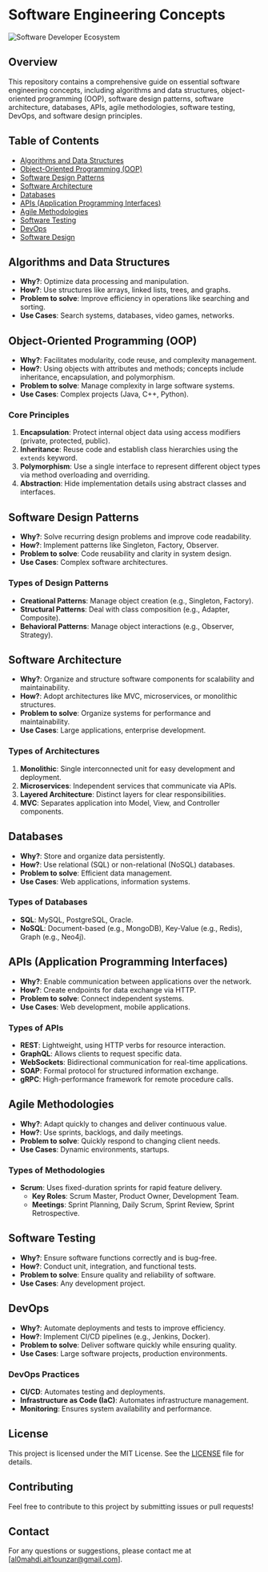 # Software Engineering Concepts

![Software Developer Ecosystem ](https://github.com/user-attachments/assets/4a7ab989-3ec0-4987-92a8-6ab8908e0efe)

## Overview
This repository contains a comprehensive guide on essential software engineering concepts, including algorithms and data structures, object-oriented programming (OOP), software design patterns, software architecture, databases, APIs, agile methodologies, software testing, DevOps, and software design principles.

## Table of Contents
- [Algorithms and Data Structures](#algorithms-and-data-structures)
- [Object-Oriented Programming (OOP)](#object-oriented-programming-oop)
- [Software Design Patterns](#software-design-patterns)
- [Software Architecture](#software-architecture)
- [Databases](#databases)
- [APIs (Application Programming Interfaces)](#apis-application-programming-interfaces)
- [Agile Methodologies](#agile-methodologies)
- [Software Testing](#software-testing)
- [DevOps](#devops)
- [Software Design](#software-design)

## Algorithms and Data Structures
- **Why?**: Optimize data processing and manipulation.
- **How?**: Use structures like arrays, linked lists, trees, and graphs.
- **Problem to solve**: Improve efficiency in operations like searching and sorting.
- **Use Cases**: Search systems, databases, video games, networks.

## Object-Oriented Programming (OOP)
- **Why?**: Facilitates modularity, code reuse, and complexity management.
- **How?**: Using objects with attributes and methods; concepts include inheritance, encapsulation, and polymorphism.
- **Problem to solve**: Manage complexity in large software systems.
- **Use Cases**: Complex projects (Java, C++, Python).

### Core Principles
1. **Encapsulation**: Protect internal object data using access modifiers (private, protected, public).
2. **Inheritance**: Reuse code and establish class hierarchies using the `extends` keyword.
3. **Polymorphism**: Use a single interface to represent different object types via method overloading and overriding.
4. **Abstraction**: Hide implementation details using abstract classes and interfaces.

## Software Design Patterns
- **Why?**: Solve recurring design problems and improve code readability.
- **How?**: Implement patterns like Singleton, Factory, Observer.
- **Problem to solve**: Code reusability and clarity in system design.
- **Use Cases**: Complex software architectures.

### Types of Design Patterns
- **Creational Patterns**: Manage object creation (e.g., Singleton, Factory).
- **Structural Patterns**: Deal with class composition (e.g., Adapter, Composite).
- **Behavioral Patterns**: Manage object interactions (e.g., Observer, Strategy).

## Software Architecture
- **Why?**: Organize and structure software components for scalability and maintainability.
- **How?**: Adopt architectures like MVC, microservices, or monolithic structures.
- **Problem to solve**: Organize systems for performance and maintainability.
- **Use Cases**: Large applications, enterprise development.

### Types of Architectures
1. **Monolithic**: Single interconnected unit for easy development and deployment.
2. **Microservices**: Independent services that communicate via APIs.
3. **Layered Architecture**: Distinct layers for clear responsibilities.
4. **MVC**: Separates application into Model, View, and Controller components.

## Databases
- **Why?**: Store and organize data persistently.
- **How?**: Use relational (SQL) or non-relational (NoSQL) databases.
- **Problem to solve**: Efficient data management.
- **Use Cases**: Web applications, information systems.

### Types of Databases
- **SQL**: MySQL, PostgreSQL, Oracle.
- **NoSQL**: Document-based (e.g., MongoDB), Key-Value (e.g., Redis), Graph (e.g., Neo4j).

## APIs (Application Programming Interfaces)
- **Why?**: Enable communication between applications over the network.
- **How?**: Create endpoints for data exchange via HTTP.
- **Problem to solve**: Connect independent systems.
- **Use Cases**: Web development, mobile applications.

### Types of APIs
- **REST**: Lightweight, using HTTP verbs for resource interaction.
- **GraphQL**: Allows clients to request specific data.
- **WebSockets**: Bidirectional communication for real-time applications.
- **SOAP**: Formal protocol for structured information exchange.
- **gRPC**: High-performance framework for remote procedure calls.

## Agile Methodologies
- **Why?**: Adapt quickly to changes and deliver continuous value.
- **How?**: Use sprints, backlogs, and daily meetings.
- **Problem to solve**: Quickly respond to changing client needs.
- **Use Cases**: Dynamic environments, startups.

### Types of Methodologies
- **Scrum**: Uses fixed-duration sprints for rapid feature delivery.
  - **Key Roles**: Scrum Master, Product Owner, Development Team.
  - **Meetings**: Sprint Planning, Daily Scrum, Sprint Review, Sprint Retrospective.

## Software Testing
- **Why?**: Ensure software functions correctly and is bug-free.
- **How?**: Conduct unit, integration, and functional tests.
- **Problem to solve**: Ensure quality and reliability of software.
- **Use Cases**: Any development project.

## DevOps
- **Why?**: Automate deployments and tests to improve efficiency.
- **How?**: Implement CI/CD pipelines (e.g., Jenkins, Docker).
- **Problem to solve**: Deliver software quickly while ensuring quality.
- **Use Cases**: Large software projects, production environments.

### DevOps Practices
- **CI/CD**: Automates testing and deployments.
- **Infrastructure as Code (IaC)**: Automates infrastructure management.
- **Monitoring**: Ensures system availability and performance.

## License
This project is licensed under the MIT License. See the [LICENSE](LICENSE) file for details.

## Contributing
Feel free to contribute to this project by submitting issues or pull requests!

## Contact
For any questions or suggestions, please contact me at [al0mahdi.ait1ounzar@gmail.com].

